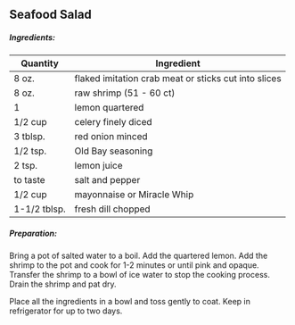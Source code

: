 
## Seafood Salad

##### Ingredients:
| Quantity     | Ingredient                                           |
|--------------|------------------------------------------------------|
| 8 oz.        | flaked imitation crab meat or sticks cut into slices |
| 8 oz.        | raw shrimp (51 - 60 ct)                              |
| 1            | lemon quartered                                      |
| 1/2 cup      | celery finely diced                                  |
| 3 tblsp.     | red onion minced                                     |
| 1/2 tsp.     | Old Bay seasoning                                    |
| 2 tsp.       | lemon juice                                          |
 | to taste     | salt and pepper                                      |
| 1/2 cup      | mayonnaise or Miracle Whip                           |
| 1-1/2 tblsp. | fresh dill chopped                                   |

##### Preparation:
Bring a pot of salted water to a boil.  Add the quartered lemon. Add the shrimp to the pot
and cook for 1-2 minutes or until pink and opaque.  Transfer the shrimp to a bowl of 
ice water to stop the cooking process.  Drain the shrimp and pat dry.

Place all the ingredients in a bowl and toss gently to coat.
Keep in refrigerator for up to two days.
